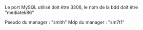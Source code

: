 Le port MySQL utilisé doit être 3306, le nom de la bdd doit être "mediatek86"

Pseudo du manager : "smith"
Mdp du manager : "sm7t1"
